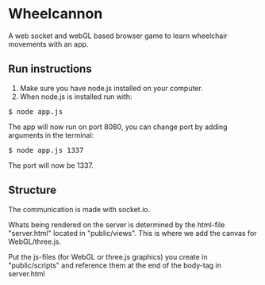 # Wheelcannon
A web socket and webGL based browser game to learn wheelchair movements with an app.

## Run instructions
1. Make sure you have node.js installed on your computer.
2. When node.js is installed run with:
<pre>
$ node app.js
</pre>
The app will now run on port 8080, you can change port by adding arguments in the terminal:
<pre>
$ node app.js 1337
</pre>
The port will now be 1337.

## Structure
The communication is made with socket.io.

Whats being rendered on the server is determined by the html-file "server.html" located in "public/views". This is where we add the canvas for WebGL/three.js.

Put the js-files (for WebGL or three.js graphics) you create in "public/scripts" and reference them at the end of the body-tag in server.html

